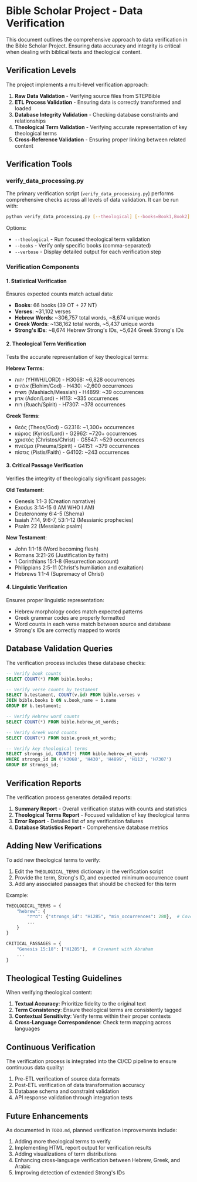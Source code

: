 # Bible Scholar Project - Data Verification

This document outlines the comprehensive approach to data verification in the Bible Scholar Project. Ensuring data accuracy and integrity is critical when dealing with biblical texts and theological content.

## Verification Levels

The project implements a multi-level verification approach:

1. **Raw Data Validation** - Verifying source files from STEPBible
2. **ETL Process Validation** - Ensuring data is correctly transformed and loaded
3. **Database Integrity Validation** - Checking database constraints and relationships
4. **Theological Term Validation** - Verifying accurate representation of key theological terms
5. **Cross-Reference Validation** - Ensuring proper linking between related content

## Verification Tools

### verify_data_processing.py

The primary verification script (`verify_data_processing.py`) performs comprehensive checks across all levels of data validation. It can be run with:

```bash
python verify_data_processing.py [--theological] [--books=Book1,Book2] [--verbose]
```

Options:
- `--theological` - Run focused theological term validation
- `--books` - Verify only specific books (comma-separated)
- `--verbose` - Display detailed output for each verification step

### Verification Components

#### 1. Statistical Verification

Ensures expected counts match actual data:

- **Books**: 66 books (39 OT + 27 NT)
- **Verses**: ~31,102 verses
- **Hebrew Words**: ~306,757 total words, ~8,674 unique words
- **Greek Words**: ~138,162 total words, ~5,437 unique words
- **Strong's IDs**: ~8,674 Hebrew Strong's IDs, ~5,624 Greek Strong's IDs

#### 2. Theological Term Verification

Tests the accurate representation of key theological terms:

**Hebrew Terms**:
- יהוה (YHWH/LORD) - H3068: ~6,828 occurrences
- אלהים (Elohim/God) - H430: ~2,600 occurrences
- משיח (Mashiach/Messiah) - H4899: ~39 occurrences
- אדון (Adon/Lord) - H113: ~335 occurrences
- רוח (Ruach/Spirit) - H7307: ~378 occurrences

**Greek Terms**:
- θεός (Theos/God) - G2316: ~1,300+ occurrences
- κύριος (Kyrios/Lord) - G2962: ~720+ occurrences
- χριστός (Christos/Christ) - G5547: ~529 occurrences
- πνεῦμα (Pneuma/Spirit) - G4151: ~379 occurrences
- πίστις (Pistis/Faith) - G4102: ~243 occurrences

#### 3. Critical Passage Verification

Verifies the integrity of theologically significant passages:

**Old Testament**:
- Genesis 1:1-3 (Creation narrative)
- Exodus 3:14-15 (I AM WHO I AM)
- Deuteronomy 6:4-5 (Shema)
- Isaiah 7:14, 9:6-7, 53:1-12 (Messianic prophecies)
- Psalm 22 (Messianic psalm)

**New Testament**:
- John 1:1-18 (Word becoming flesh)
- Romans 3:21-26 (Justification by faith)
- 1 Corinthians 15:1-8 (Resurrection account)
- Philippians 2:5-11 (Christ's humiliation and exaltation)
- Hebrews 1:1-4 (Supremacy of Christ)

#### 4. Linguistic Verification

Ensures proper linguistic representation:

- Hebrew morphology codes match expected patterns
- Greek grammar codes are properly formatted
- Word counts in each verse match between source and database
- Strong's IDs are correctly mapped to words

## Database Validation Queries

The verification process includes these database checks:

```sql
-- Verify book counts
SELECT COUNT(*) FROM bible.books;

-- Verify verse counts by testament
SELECT b.testament, COUNT(v.id) FROM bible.verses v
JOIN bible.books b ON v.book_name = b.name
GROUP BY b.testament;

-- Verify Hebrew word counts
SELECT COUNT(*) FROM bible.hebrew_ot_words;

-- Verify Greek word counts
SELECT COUNT(*) FROM bible.greek_nt_words;

-- Verify key theological terms
SELECT strongs_id, COUNT(*) FROM bible.hebrew_ot_words
WHERE strongs_id IN ('H3068', 'H430', 'H4899', 'H113', 'H7307')
GROUP BY strongs_id;
```

## Verification Reports

The verification process generates detailed reports:

1. **Summary Report** - Overall verification status with counts and statistics
2. **Theological Terms Report** - Focused validation of key theological terms
3. **Error Report** - Detailed list of any verification failures
4. **Database Statistics Report** - Comprehensive database metrics

## Adding New Verifications

To add new theological terms to verify:

1. Edit the `THEOLOGICAL_TERMS` dictionary in the verification script
2. Provide the term, Strong's ID, and expected minimum occurrence count
3. Add any associated passages that should be checked for this term

Example:
```python
THEOLOGICAL_TERMS = {
    "hebrew": {
        "ברית": {"strongs_id": "H1285", "min_occurrences": 280},  # Covenant
        ...
    }
}

CRITICAL_PASSAGES = {
    "Genesis 15:18": ["H1285"],  # Covenant with Abraham
    ...
}
```

## Theological Testing Guidelines

When verifying theological content:

1. **Textual Accuracy**: Prioritize fidelity to the original text
2. **Term Consistency**: Ensure theological terms are consistently tagged
3. **Contextual Sensitivity**: Verify terms within their proper contexts
4. **Cross-Language Correspondence**: Check term mapping across languages

## Continuous Verification

The verification process is integrated into the CI/CD pipeline to ensure continuous data quality:

1. Pre-ETL verification of source data formats
2. Post-ETL verification of data transformation accuracy 
3. Database schema and constraint validation
4. API response validation through integration tests

## Future Enhancements

As documented in `TODO.md`, planned verification improvements include:

1. Adding more theological terms to verify
2. Implementing HTML report output for verification results
3. Adding visualizations of term distributions
4. Enhancing cross-language verification between Hebrew, Greek, and Arabic
5. Improving detection of extended Strong's IDs 